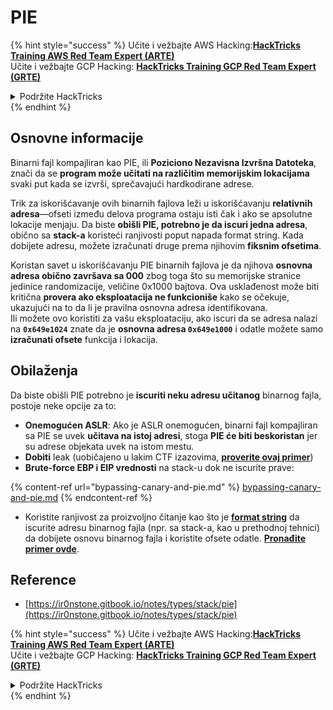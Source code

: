 # PIE

{% hint style="success" %}
Učite i vežbajte AWS Hacking:<img src="/.gitbook/assets/arte.png" alt="" data-size="line">[**HackTricks Training AWS Red Team Expert (ARTE)**](https://training.hacktricks.xyz/courses/arte)<img src="/.gitbook/assets/arte.png" alt="" data-size="line">\
Učite i vežbajte GCP Hacking: <img src="/.gitbook/assets/grte.png" alt="" data-size="line">[**HackTricks Training GCP Red Team Expert (GRTE)**<img src="/.gitbook/assets/grte.png" alt="" data-size="line">](https://training.hacktricks.xyz/courses/grte)

<details>

<summary>Podržite HackTricks</summary>

* Proverite [**planove pretplate**](https://github.com/sponsors/carlospolop)!
* **Pridružite se** 💬 [**Discord grupi**](https://discord.gg/hRep4RUj7f) ili [**telegram grupi**](https://t.me/peass) ili **pratite** nas na **Twitteru** 🐦 [**@hacktricks\_live**](https://twitter.com/hacktricks\_live)**.**
* **Podelite hakerske trikove slanjem PR-ova na** [**HackTricks**](https://github.com/carlospolop/hacktricks) i [**HackTricks Cloud**](https://github.com/carlospolop/hacktricks-cloud) github repozitorijume.

</details>
{% endhint %}

## Osnovne informacije

Binarni fajl kompajliran kao PIE, ili **Poziciono Nezavisna Izvršna Datoteka**, znači da se **program može učitati na različitim memorijskim lokacijama** svaki put kada se izvrši, sprečavajući hardkodirane adrese.

Trik za iskorišćavanje ovih binarnih fajlova leži u iskorišćavanju **relativnih adresa**—ofseti između delova programa ostaju isti čak i ako se apsolutne lokacije menjaju. Da biste **obišli PIE, potrebno je da iscuri jedna adresa**, obično sa **stack-a** koristeći ranjivosti poput napada format string. Kada dobijete adresu, možete izračunati druge prema njihovim **fiksnim ofsetima**.

Koristan savet u iskorišćavanju PIE binarnih fajlova je da njihova **osnovna adresa obično završava sa 000** zbog toga što su memorijske stranice jedinice randomizacije, veličine 0x1000 bajtova. Ova usklađenost može biti kritična **provera ako eksploatacija ne funkcioniše** kako se očekuje, ukazujući na to da li je pravilna osnovna adresa identifikovana.\
Ili možete ovo koristiti za vašu eksploataciju, ako iscuri da se adresa nalazi na **`0x649e1024`** znate da je **osnovna adresa `0x649e1000`** i odatle možete samo **izračunati ofsete** funkcija i lokacija.

## Obilaženja

Da biste obišli PIE potrebno je **iscuriti neku adresu učitanog** binarnog fajla, postoje neke opcije za to:

* **Onemogućen ASLR**: Ako je ASLR onemogućen, binarni fajl kompajliran sa PIE se uvek **učitava na istoj adresi**, stoga **PIE će biti beskoristan** jer su adrese objekata uvek na istom mestu.
* **Dobiti** leak (uobičajeno u lakim CTF izazovima, [**proverite ovaj primer**](https://ir0nstone.gitbook.io/notes/types/stack/pie/pie-exploit))
* **Brute-force EBP i EIP vrednosti** na stack-u dok ne iscurite prave:

{% content-ref url="bypassing-canary-and-pie.md" %}
[bypassing-canary-and-pie.md](bypassing-canary-and-pie.md)
{% endcontent-ref %}

* Koristite ranjivost za proizvoljno čitanje kao što je [**format string**](../../format-strings/) da iscurite adresu binarnog fajla (npr. sa stack-a, kao u prethodnoj tehnici) da dobijete osnovu binarnog fajla i koristite ofsete odatle. [**Pronađite primer ovde**](https://ir0nstone.gitbook.io/notes/types/stack/pie/pie-bypass).

## Reference

* [https://ir0nstone.gitbook.io/notes/types/stack/pie](https://ir0nstone.gitbook.io/notes/types/stack/pie)

{% hint style="success" %}
Učite i vežbajte AWS Hacking:<img src="/.gitbook/assets/arte.png" alt="" data-size="line">[**HackTricks Training AWS Red Team Expert (ARTE)**](https://training.hacktricks.xyz/courses/arte)<img src="/.gitbook/assets/arte.png" alt="" data-size="line">\
Učite i vežbajte GCP Hacking: <img src="/.gitbook/assets/grte.png" alt="" data-size="line">[**HackTricks Training GCP Red Team Expert (GRTE)**<img src="/.gitbook/assets/grte.png" alt="" data-size="line">](https://training.hacktricks.xyz/courses/grte)

<details>

<summary>Podržite HackTricks</summary>

* Proverite [**planove pretplate**](https://github.com/sponsors/carlospolop)!
* **Pridružite se** 💬 [**Discord grupi**](https://discord.gg/hRep4RUj7f) ili [**telegram grupi**](https://t.me/peass) ili **pratite** nas na **Twitteru** 🐦 [**@hacktricks\_live**](https://twitter.com/hacktricks\_live)**.**
* **Podelite hakerske trikove slanjem PR-ova na** [**HackTricks**](https://github.com/carlospolop/hacktricks) i [**HackTricks Cloud**](https://github.com/carlospolop/hacktricks-cloud) github repozitorijume.

</details>
{% endhint %}
